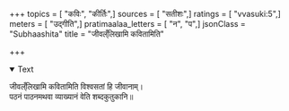 +++
topics = [ "कविः", "कीर्तिः",]
sources = [ "सतीशः",]
ratings = [ "vvasuki:5",]
meters = [ "उद्गीति",]
pratimaalaa_letters = [ "न", "प",]
jsonClass = "Subhaashita"
title = "जीवल्ँलिखामि कवितामिति"

+++

<details open><summary>Text</summary>

जीवल्ँलिखामि कवितामिति विश्वसतां हि जीवानाम्।  
पठनं पाठनमथवा व्याख्यानं वेति शब्दकुतुकानि॥
</details>
